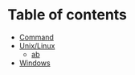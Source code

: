 # Table of contents

* [Command](README.md)
* [Unix/Linux](unix-linux/README.md)
  * [ab](unix-linux/ab.md)
* [Windows](windows.md)

